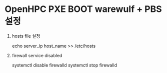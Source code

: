 OpenHPC PXE BOOT warewulf + PBS 설정 
==================================
1. hosts file 설정

    echo server_ip host_name >> /etc/hosts

2. firewall service disabled

    systemctl disable firewalld
    systemctl stop firewalld



